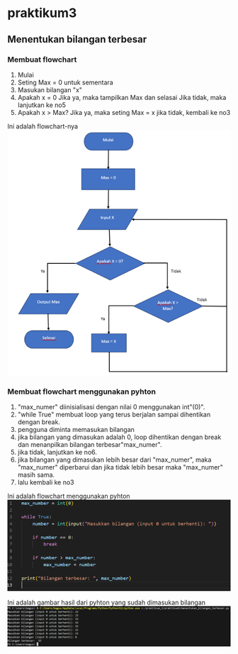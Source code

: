  # praktikum3
 ## Menentukan bilangan terbesar

 ### Membuat flowchart
 1. Mulai 
 2. Seting Max = 0 untuk sementara
 3. Masukan bilangan "x"
 4. Apakah x = 0
    Jika ya, maka tampilkan Max dan selasai
    Jika tidak, maka lanjutkan ke no5
 5. Apakah x > Max?
    Jika ya, maka seting Max = x
    jika tidak, kembali ke no3

 Ini adalah flowchart-nya
 ![gambar 1](ss1.png)

 ### Membuat flowchart menggunakan pyhton
 1. "max_numer" diinisialisasi dengan nilai 0 menggunakan int"(0)".
 2. "while True" membuat loop yang terus berjalan sampai dihentikan dengan break.
 3. pengguna diminta memasukan bilangan 
 4. jika bilangan yang dimasukan adalah 0, loop dihentikan dengan break dan menanpilkan bilangan terbesar"max_numer".
 5. jika tidak, lanjutkan ke no6.
 6. jika bilangan yang dimasukan lebih besar dari "max_numer", maka "max_numer" diperbarui dan jika tidak lebih besar maka "max_numer" masih sama.
 7. lalu kembali ke no3

 Ini adalah flowchart menggunakan pyhton
 ![gambar 2](ss3.png)

 Ini adalah gambar hasil dari pyhton yang sudah dimasukan bilangan
 ![gambar 3](ss2.png)